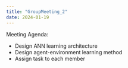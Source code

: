 ```yaml
---
title: "GroupMeeting_2"
date: 2024-01-19
---
```


Meeting Agenda:
* Design ANN learning architecture
* Design agent-environment learning method
* Assign task to each member
